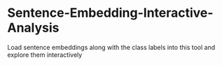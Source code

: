 # Sentence-Embedding-Interactive-Analysis
Load sentence embeddings along with the class labels into this tool and explore them interactively
